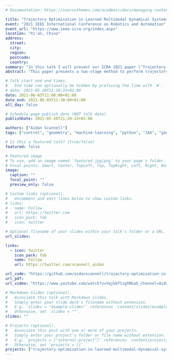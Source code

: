 ```yaml
---
# Documentation: https://sourcethemes.com/academic/docs/managing-content/

title: "Trajectory Optimisation in Learned Multimodal Dynamical Systems via Latent-ODE Collocation"
event: "2021 IEEE International Conference on Robotics and Automation"
event_url: "https://www.ieee-icra.org/index.aspx"
location: "Xi'an, China"
address:
  street:
  city:
  region:
  postcode:
  country:
summary: "In this talk I will present our ICRA 2021 paper \"Trajectory Optimisation in Learned Multimodal Dynamical Systems via Latent-ODE Collocation\"."
abstract: "This paper presents a two-stage method to perform trajectory optimisation in multimodal dynamical systems with unknown nonlinear stochastic transition dynamics. The method finds trajectories that remain in a preferred dynamics mode where possible and in regions of the transition dynamics model that have been observed and can be predicted confidently. The first stage leverages a Mixture of Gaussian Process Experts method to learn a predictive dynamics model from historical data. Importantly, this model learns a gating function that indicates the probability of being in a particular dynamics mode at a given state location. This gating function acts as a coordinate map for a latent Riemannian manifold on which shortest trajectories are solutions to our trajectory optimisation problem. Based on this intuition, the second stage formulates a geometric cost function, which it then implicitly minimises  by projecting the trajectory optimisation onto the second-order geodesic ODE; a classic result of Riemannian geometry. A set of collocation constraints are derived that ensure trajectories are solutions to this ODE, implicitly solving the trajectory optimisation problem."

# Talk start and end times.
#   End time can optionally be hidden by prefixing the line with `#`.
# date: 2021-05-20T21:20:33+01:00
date: 2021-06-03T11:00:00+01:00
date_end: 2021-06-03T11:30:00+01:00
all_day: false

# Schedule page publish date (NOT talk date).
publishDate: 2021-05-20T21:20:33+01:00

authors: ["Aidan Scannell"]
tags: ["control", "geometry", "machine-learning", "python", "JAX", "gaussian-processes", "probabilistic-modelling"]

# Is this a featured talk? (true/false)
featured: false

# Featured image
# To use, add an image named `featured.jpg/png` to your page's folder. 
# Focal points: Smart, Center, TopLeft, Top, TopRight, Left, Right, BottomLeft, Bottom, BottomRight.
image:
  caption: ""
  focal_point: ""
  preview_only: false

# Custom links (optional).
#   Uncomment and edit lines below to show custom links.
# links:
# - name: Follow
#   url: https://twitter.com
#   icon_pack: fab
#   icon: twitter

# Optional filename of your slides within your talk's folder or a URL.
url_slides:

links:
  - icon: twitter
    icon_pack: fab
    name: Follow
    url: https://twitter.com/scannell_aidan

url_code: "https://github.com/aidanscannell/trajectory-optimisation-in-learned-multimodal-dynamical-systems.git"
url_pdf:
url_video: "https://www.youtube.com/watch?v=VqjkbfIsghM&ab_channel=AidanScannell"

# Markdown Slides (optional).
#   Associate this talk with Markdown slides.
#   Simply enter your slide deck's filename without extension.
#   E.g. `slides = "example-slides"` references `content/slides/example-slides.md`.
#   Otherwise, set `slides = ""`.
slides: ""

# Projects (optional).
#   Associate this post with one or more of your projects.
#   Simply enter your project's folder or file name without extension.
#   E.g. `projects = ["internal-project"]` references `content/project/deep-learning/index.md`.
#   Otherwise, set `projects = []`.
projects: ["trajectory-optimisation-in-learned-multimodal-dynamical-systems"]
---
```

